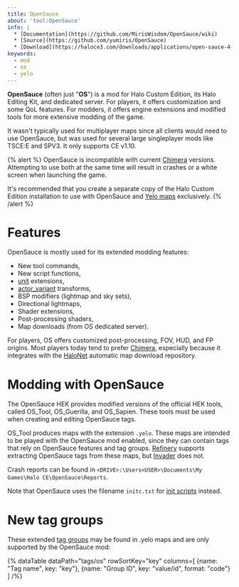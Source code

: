 ```yaml
---
title: OpenSauce
about: 'tool:OpenSauce'
info: |
  * [Documentation](https://github.com/MirisWisdom/OpenSauce/wiki)
  * [Source](https://github.com/yumiris/OpenSauce)
  * [Download](https://haloce3.com/downloads/applications/open-sauce-4-0/)
keywords:
  - mod
  - os
  - yelo
---
```

**OpenSauce** (often just "**OS**") is a mod for Halo Custom Edition, its Halo Editing Kit, and dedicated server. For players, it offers customization and some QoL features. For modders, it offers engine extensions and modified tools for more extensive modding of the game.

It wasn't typically used for multiplayer maps since all clients would need to use OpenSauce, but was used for several large singleplayer mods like TSCE:E and SPV3. It only supports CE v1.10.

{% alert %}
OpenSauce is incompatible with current [Chimera](~) versions. Attempting to use both at the same time will result in crashes or a white screen when launching the game.

It's recommended that you create a separate copy of the Halo Custom Edition installation to use with OpenSauce and [Yelo maps](~maps#opensauce-yelo-maps) exclusively.
{% /alert %}

# Features
OpenSauce is mostly used for its extended modding features:

* New tool commands,
* New script functions,
* [unit](~) extensions,
* [actor_variant](~) transforms,
* BSP modifiers (lightmap and sky sets),
* Directional lightmaps,
* Shader extensions,
* Post-processing shaders,
* Map downloads (from OS dedicated server).

For players, OS offers customized post-processing, FOV, HUD, and FP origins. Most players today tend to prefer [Chimera](~), especially because it integrates with the [HaloNet](~sharing#halonet) automatic map download repository.

# Modding with OpenSauce
The OpenSauce HEK provides modified versions of the official HEK tools, called OS_Tool, OS_Guerilla, and OS_Sapien. These tools must be used when creating and editing OpenSauce tags.

OS_Tool produces maps with the extension `.yelo`. These maps are intended to be played with the OpenSauce mod enabled, since they can contain tags that rely on OpenSauce features and tag groups. [Refinery](~) supports extracting OpenSauce tags from these maps, but [Invader](~) does not.

Crash reports can be found in `<DRIVE>:\Users<USER>\Documents\My Games\Halo CE\OpenSauce\Reports`.

Note that OpenSauce uses the filename `initc.txt` for [init scripts](~arguments#init-txt) instead.

# New tag groups
These extended [tag groups](~general/tags#tag-groups) may be found in .yelo maps and are only supported by the OpenSauce mod:

{% dataTable
  dataPath="tags/os"
  rowSortKey="key"
  columns=[
    {name: "Tag name", key: "key"},
    {name: "Group ID", key: "value/id", format: "code"}
  ]
/%}
